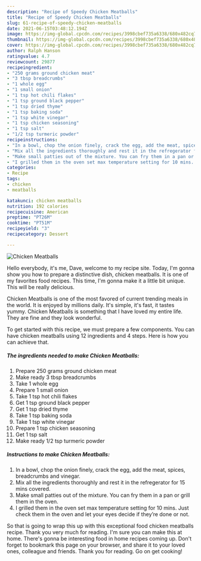 ```yaml
---
description: "Recipe of Speedy Chicken Meatballs"
title: "Recipe of Speedy Chicken Meatballs"
slug: 61-recipe-of-speedy-chicken-meatballs
date: 2021-06-15T03:48:12.194Z
image: https://img-global.cpcdn.com/recipes/3998cbef735a6338/680x482cq70/chicken-meatballs-recipe-main-photo.jpg
thumbnail: https://img-global.cpcdn.com/recipes/3998cbef735a6338/680x482cq70/chicken-meatballs-recipe-main-photo.jpg
cover: https://img-global.cpcdn.com/recipes/3998cbef735a6338/680x482cq70/chicken-meatballs-recipe-main-photo.jpg
author: Ralph Hanson
ratingvalue: 4.7
reviewcount: 29877
recipeingredient:
- "250 grams ground chicken meat"
- "3 tbsp breadcrumbs"
- "1 whole egg"
- "1 small onion"
- "1 tsp hot chili flakes"
- "1 tsp ground black pepper"
- "1 tsp dried thyme"
- "1 tsp baking soda"
- "1 tsp white vinegar"
- "1 tsp chicken seasoning"
- "1 tsp salt"
- "1/2 tsp turmeric powder"
recipeinstructions:
- "In a bowl, chop the onion finely, crack the egg, add the meat, spices, breadcrumbs and vinegar."
- "Mix all the ingredients thoroughly and rest it in the refregerator for 15 mins covered."
- "Make small patties out of the mixture. You can fry them in a pan or grill them in the oven."
- "I grilled them in the oven set max temperature setting for 10 mins. Just check them in the oven and let your eyes decide if they’re done or not."
categories:
- Recipe
tags:
- chicken
- meatballs

katakunci: chicken meatballs 
nutrition: 192 calories
recipecuisine: American
preptime: "PT26M"
cooktime: "PT51M"
recipeyield: "3"
recipecategory: Dessert

---
```



![Chicken Meatballs](https://img-global.cpcdn.com/recipes/3998cbef735a6338/680x482cq70/chicken-meatballs-recipe-main-photo.jpg)

Hello everybody, it's me, Dave, welcome to my recipe site. Today, I'm gonna show you how to prepare a distinctive dish, chicken meatballs. It is one of my favorites food recipes. This time, I'm gonna make it a little bit unique. This will be really delicious.



Chicken Meatballs is one of the most favored of current trending meals in the world. It is enjoyed by millions daily. It's simple, it's fast, it tastes yummy. Chicken Meatballs is something that I have loved my entire life. They are fine and they look wonderful.


To get started with this recipe, we must prepare a few components. You can have chicken meatballs using 12 ingredients and 4 steps. Here is how you can achieve that.

<!--inarticleads1-->

##### The ingredients needed to make Chicken Meatballs:

1. Prepare 250 grams ground chicken meat
1. Make ready 3 tbsp breadcrumbs
1. Take 1 whole egg
1. Prepare 1 small onion
1. Take 1 tsp hot chili flakes
1. Get 1 tsp ground black pepper
1. Get 1 tsp dried thyme
1. Take 1 tsp baking soda
1. Take 1 tsp white vinegar
1. Prepare 1 tsp chicken seasoning
1. Get 1 tsp salt
1. Make ready 1/2 tsp turmeric powder




<!--inarticleads2-->

##### Instructions to make Chicken Meatballs:

1. In a bowl, chop the onion finely, crack the egg, add the meat, spices, breadcrumbs and vinegar.
1. Mix all the ingredients thoroughly and rest it in the refregerator for 15 mins covered.
1. Make small patties out of the mixture. You can fry them in a pan or grill them in the oven.
1. I grilled them in the oven set max temperature setting for 10 mins. Just check them in the oven and let your eyes decide if they’re done or not.




So that is going to wrap this up with this exceptional food chicken meatballs recipe. Thank you very much for reading. I'm sure you can make this at home. There's gonna be interesting food in home recipes coming up. Don't forget to bookmark this page on your browser, and share it to your loved ones, colleague and friends. Thank you for reading. Go on get cooking!

